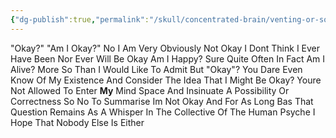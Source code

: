 ```yaml
---
{"dg-publish":true,"permalink":"/skull/concentrated-brain/venting-or-something/okay/","title":"Okay","dgShowLocalGraph":false}
---
```



"Okay?"
"Am I Okay?"
No I Am Very Obviously Not Okay
I Dont Think I Ever Have Been Nor Ever Will Be Okay
Am I Happy?
Sure
Quite Often In Fact
Am I Alive?
More So Than I Would Like To Admit
But "Okay"?
You Dare Even Know Of My Existence And Consider The Idea That I Might Be Okay?
Youre Not Allowed To Enter **My** Mind Space And Insinuate A Possibility Or Correctness
So No
To Summarise
Im Not Okay And For As Long Bas That Question Remains As A Whisper In The Collective Of The Human Psyche  I Hope That Nobody Else Is Either
